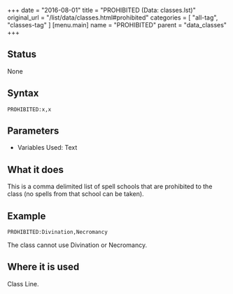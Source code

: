 +++
date = "2016-08-01"
title = "PROHIBITED (Data: classes.lst)"
original_url = "/list/data/classes.html#prohibited"
categories = [ "all-tag", "classes-tag" ]
[menu.main]
    name = "PROHIBITED"
    parent = "data_classes"
+++

## Status

None

## Syntax

`PROHIBITED:x,x`

## Parameters

-   Variables Used: Text



What it does
------------

This is a comma delimited list of spell schools that are prohibited to
the class (no spells from that school can be taken).

Example
-------

`PROHIBITED:Divination,Necromancy`

The class cannot use Divination or Necromancy.

Where it is used
----------------

Class Line.

